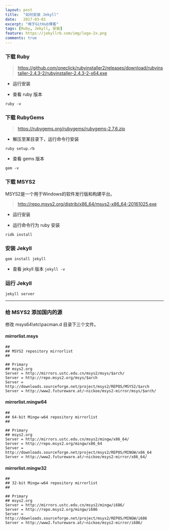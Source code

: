 ```yaml
---
layout: post
title:  "如何安装 Jekyll"
date:   2017-03-01
excerpt: "用于GitHub博客"
tags: [Ruby, Jekyll, 安装]
feature: https://jekyllrb.com/img/logo-2x.png
comments: true
---
```

### 下载 Ruby

> https://github.com/oneclick/rubyinstaller2/releases/download/rubyinstaller-2.4.3-2/rubyinstaller-2.4.3-2-x64.exe

- 运行安装

- 查看 ruby 版本

`ruby -v`

### 下载 RubyGems

> https://rubygems.org/rubygems/rubygems-2.7.6.zip

- 解压至某目录下，运行命令行安装

`ruby setup.rb`

- 查看 gems 版本

`gem -v`

### 下载 MSYS2

MSYS2是一个用于Windows的软件发行版和构建平台。

> http://repo.msys2.org/distrib/x86_64/msys2-x86_64-20161025.exe

- 运行安装

- 运行命令行为 ruby 安装

`ridk install`

### 安装 Jekyll

`gem install jekyll`

- 查看 jekyll 版本
`jekyll -v`

### 运行 Jekyll

`jekyll server`

---
### 给 MSYS2 添加国内的源

修改 msys64\etc\pacman.d 目录下三个文件。 
#### mirrorlist.msys 
```
##
## MSYS2 repository mirrorlist
##

## Primary
## msys2.org
Server = http://mirrors.ustc.edu.cn/msys2/msys/$arch/
Server = http://repo.msys2.org/msys/$arch
Server = http://downloads.sourceforge.net/project/msys2/REPOS/MSYS2/$arch
Server = http://www2.futureware.at/~nickoe/msys2-mirror/msys/$arch/
```

#### mirrorlist.mingw64 
```
##
## 64-bit Mingw-w64 repository mirrorlist
##

## Primary
## msys2.org
Server = http://mirrors.ustc.edu.cn/msys2/mingw/x86_64/
Server = http://repo.msys2.org/mingw/x86_64
Server = http://downloads.sourceforge.net/project/msys2/REPOS/MINGW/x86_64
Server = http://www2.futureware.at/~nickoe/msys2-mirror/x86_64/
```

#### mirrorlist.mingw32
```
##
## 32-bit Mingw-w64 repository mirrorlist
##

## Primary
## msys2.org
Server = http://mirrors.ustc.edu.cn/msys2/mingw/i686/
Server = http://repo.msys2.org/mingw/i686
Server = http://downloads.sourceforge.net/project/msys2/REPOS/MINGW/i686
Server = http://www2.futureware.at/~nickoe/msys2-mirror/i686/
```

